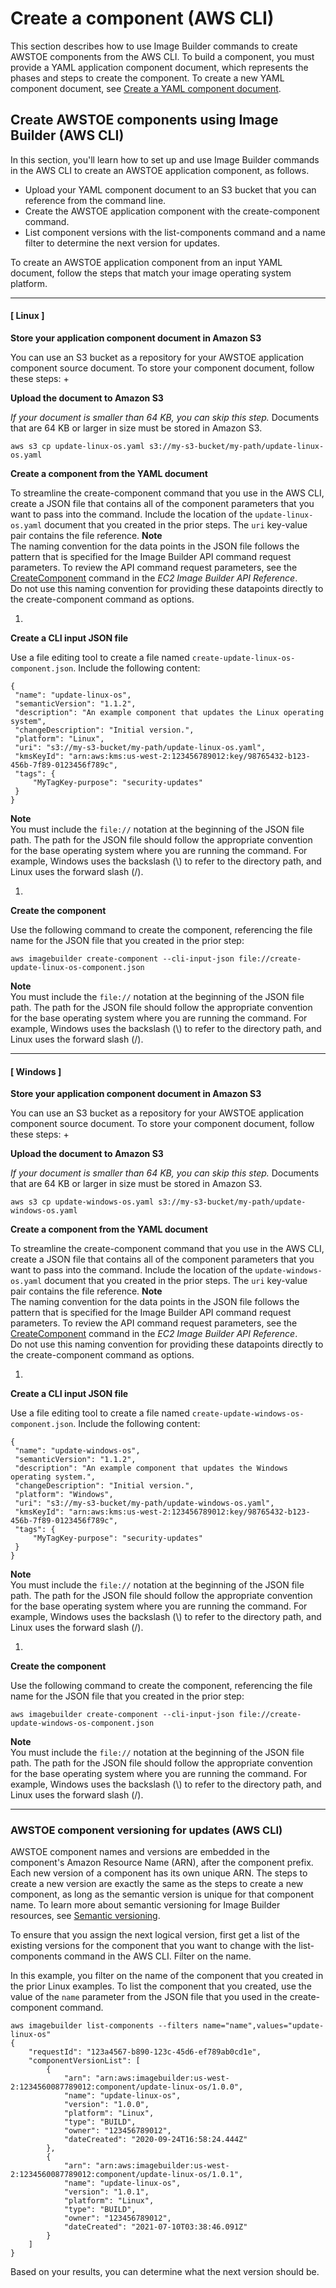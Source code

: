 # Create a component \(AWS CLI\)<a name="create-components-cli"></a>

This section describes how to use Image Builder commands to create AWSTOE components from the AWS CLI\. To build a component, you must provide a YAML application component document, which represents the phases and steps to create the component\. To create a new YAML component document, see [Create a YAML component document](create-component-yaml.md)\.

## Create AWSTOE components using Image Builder \(AWS CLI\)<a name="create-component-cli"></a>

In this section, you'll learn how to set up and use Image Builder commands in the AWS CLI to create an AWSTOE application component, as follows\.
+ Upload your YAML component document to an S3 bucket that you can reference from the command line\.
+ Create the AWSTOE application component with the create\-component command\.
+ List component versions with the list\-components command and a name filter to determine the next version for updates\.

To create an AWSTOE application component from an input YAML document, follow the steps that match your image operating system platform\.

------
#### [ Linux ]

**Store your application component document in Amazon S3**

You can use an S3 bucket as a repository for your AWSTOE application component source document\. To store your component document, follow these steps:
+ 

**Upload the document to Amazon S3**

  *If your document is smaller than 64 KB, you can skip this step\.* Documents that are 64 KB or larger in size must be stored in Amazon S3\.

  ```
  aws s3 cp update-linux-os.yaml s3://my-s3-bucket/my-path/update-linux-os.yaml
  ```

**Create a component from the YAML document**

To streamline the create\-component command that you use in the AWS CLI, create a JSON file that contains all of the component parameters that you want to pass into the command\. Include the location of the `update-linux-os.yaml` document that you created in the prior steps\. The `uri` key\-value pair contains the file reference\.
**Note**  
The naming convention for the data points in the JSON file follows the pattern that is specified for the Image Builder API command request parameters\. To review the API command request parameters, see the [CreateComponent](https://docs.aws.amazon.com/imagebuilder/latest/APIReference/API_CreateComponent.html) command in the *EC2 Image Builder API Reference*\.  
Do not use this naming convention for providing these datapoints directly to the create\-component command as options\.

1. 

**Create a CLI input JSON file**

   Use a file editing tool to create a file named `create-update-linux-os-component.json`\. Include the following content:

   ```
   {
   	"name": "update-linux-os",
   	"semanticVersion": "1.1.2",
   	"description": "An example component that updates the Linux operating system",
   	"changeDescription": "Initial version.",
   	"platform": "Linux",
   	"uri": "s3://my-s3-bucket/my-path/update-linux-os.yaml",
   	"kmsKeyId": "arn:aws:kms:us-west-2:123456789012:key/98765432-b123-456b-7f89-0123456f789c",
   	"tags": {
   		"MyTagKey-purpose": "security-updates"
   	}
   }
   ```
**Note**  
You must include the `file://` notation at the beginning of the JSON file path\.
The path for the JSON file should follow the appropriate convention for the base operating system where you are running the command\. For example, Windows uses the backslash \(\\\) to refer to the directory path, and Linux uses the forward slash \(/\)\.

1. 

**Create the component**

   Use the following command to create the component, referencing the file name for the JSON file that you created in the prior step:

   ```
   aws imagebuilder create-component --cli-input-json file://create-update-linux-os-component.json
   ```
**Note**  
You must include the `file://` notation at the beginning of the JSON file path\.
The path for the JSON file should follow the appropriate convention for the base operating system where you are running the command\. For example, Windows uses the backslash \(\\\) to refer to the directory path, and Linux uses the forward slash \(/\)\.

------
#### [ Windows ]

**Store your application component document in Amazon S3**

You can use an S3 bucket as a repository for your AWSTOE application component source document\. To store your component document, follow these steps:
+ 

**Upload the document to Amazon S3**

  *If your document is smaller than 64 KB, you can skip this step\.* Documents that are 64 KB or larger in size must be stored in Amazon S3\.

  ```
  aws s3 cp update-windows-os.yaml s3://my-s3-bucket/my-path/update-windows-os.yaml
  ```

**Create a component from the YAML document**

To streamline the create\-component command that you use in the AWS CLI, create a JSON file that contains all of the component parameters that you want to pass into the command\. Include the location of the `update-windows-os.yaml` document that you created in the prior steps\. The `uri` key\-value pair contains the file reference\.
**Note**  
The naming convention for the data points in the JSON file follows the pattern that is specified for the Image Builder API command request parameters\. To review the API command request parameters, see the [CreateComponent](https://docs.aws.amazon.com/imagebuilder/latest/APIReference/API_CreateComponent.html) command in the *EC2 Image Builder API Reference*\.  
Do not use this naming convention for providing these datapoints directly to the create\-component command as options\.

1. 

**Create a CLI input JSON file**

   Use a file editing tool to create a file named `create-update-windows-os-component.json`\. Include the following content:

   ```
   {
   	"name": "update-windows-os",
   	"semanticVersion": "1.1.2",
   	"description": "An example component that updates the Windows operating system.",
   	"changeDescription": "Initial version.",
   	"platform": "Windows",
   	"uri": "s3://my-s3-bucket/my-path/update-windows-os.yaml",
   	"kmsKeyId": "arn:aws:kms:us-west-2:123456789012:key/98765432-b123-456b-7f89-0123456f789c",
   	"tags": {
   		"MyTagKey-purpose": "security-updates"
   	}
   }
   ```
**Note**  
You must include the `file://` notation at the beginning of the JSON file path\.
The path for the JSON file should follow the appropriate convention for the base operating system where you are running the command\. For example, Windows uses the backslash \(\\\) to refer to the directory path, and Linux uses the forward slash \(/\)\.

1. 

**Create the component**

   Use the following command to create the component, referencing the file name for the JSON file that you created in the prior step:

   ```
   aws imagebuilder create-component --cli-input-json file://create-update-windows-os-component.json
   ```
**Note**  
You must include the `file://` notation at the beginning of the JSON file path\.
The path for the JSON file should follow the appropriate convention for the base operating system where you are running the command\. For example, Windows uses the backslash \(\\\) to refer to the directory path, and Linux uses the forward slash \(/\)\.

------

### AWSTOE component versioning for updates \(AWS CLI\)<a name="component-update-cli"></a>

AWSTOE component names and versions are embedded in the component's Amazon Resource Name \(ARN\), after the component prefix\. Each new version of a component has its own unique ARN\. The steps to create a new version are exactly the same as the steps to create a new component, as long as the semantic version is unique for that component name\. To learn more about semantic versioning for Image Builder resources, see [Semantic versioning](ibhow-semantic-versioning.md)\.

To ensure that you assign the next logical version, first get a list of the existing versions for the component that you want to change with the list\-components command in the AWS CLI\. Filter on the name\.

In this example, you filter on the name of the component that you created in the prior Linux examples\. To list the component that you created, use the value of the `name` parameter from the JSON file that you used in the create\-component command\.

```
aws imagebuilder list-components --filters name="name",values="update-linux-os"	
{
    "requestId": "123a4567-b890-123c-45d6-ef789ab0cd1e",
    "componentVersionList": [
        {
            "arn": "arn:aws:imagebuilder:us-west-2:1234560087789012:component/update-linux-os/1.0.0",
            "name": "update-linux-os",
            "version": "1.0.0",
            "platform": "Linux",
            "type": "BUILD",
            "owner": "123456789012",
            "dateCreated": "2020-09-24T16:58:24.444Z"
        },
        {
            "arn": "arn:aws:imagebuilder:us-west-2:1234560087789012:component/update-linux-os/1.0.1",
            "name": "update-linux-os",
            "version": "1.0.1",
            "platform": "Linux",
            "type": "BUILD",
            "owner": "123456789012",
            "dateCreated": "2021-07-10T03:38:46.091Z"
        }
    ]
}
```

Based on your results, you can determine what the next version should be\.